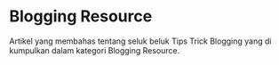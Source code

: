 # Blogging Resource

Artikel yang membahas tentang seluk beluk Tips Trick Blogging yang di kumpulkan dalam kategori Blogging Resource.